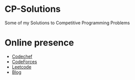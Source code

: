 # CP-Solutions
Some of my Solutions to Competitive Programming Problems

# Online presence

  - [Codechef](https://www.codechef.com/users/skyhavoc) 
  - [CodeForces](https://codeforces.com/profile/skyhavoc) 
  - [Leetcode](https://leetcode.com/skyhavoc/) 
  - [Blog](https://medium.com/do-the-math/)